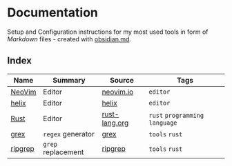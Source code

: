 # Documentation
Setup and Configuration instructions for my most used tools in form of _Markdown_ files - created with [obsidian.md](https://obsidian.md).

## Index

| Name                                                                       | Summary | Source                                  | Tags                   |
| -------------------------------------------------------------------------- | ------- | --------------------------------------- | ---------------------- |
| [NeoVim](https://github.com/itsscb/docs/blob/master/development/neovim.md) | Editor  | [neovim.io](https://neovim.io/)         | `editor`                |
| [helix](https://github.com/itsscb/docs/blob/master/development/helix.md)   | Editor  | [helix](https://helix-editor.com)       | `editor`                |
| [Rust](https://github.com/itsscb/docs/blob/master/development/Rust.md)     | Editor  | [rust-lang.org](https://rust-lang.org/) | `rust` `programming language`    |
| [grex](https://github.com/pemistahl/grex)     | `regex` generator | [grex](https://github.com/pemistahl/grex) | `tools` `rust` |
| [ripgrep](https://github.com/BurntSushi/ripgrep) | `grep` replacement | [ripgrep](https://github.com/BurntSushi/ripgrep) | `tools` `rust` |